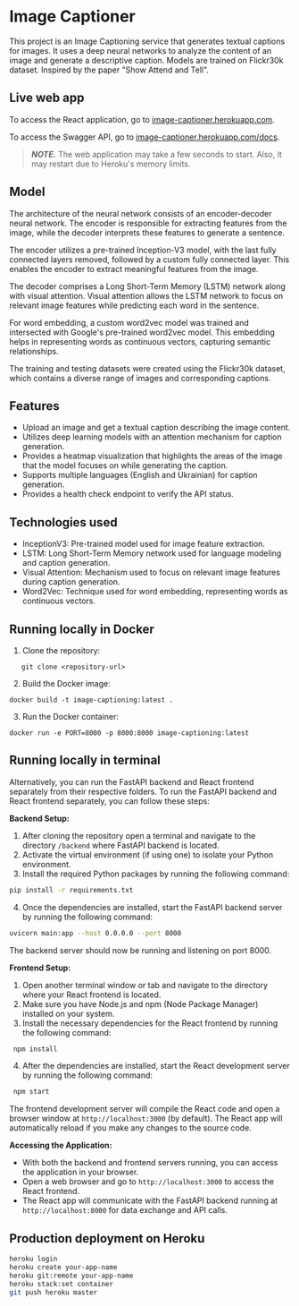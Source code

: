 # Image Captioner

This project is an Image Captioning service that generates textual captions for images. It uses a deep neural networks
to analyze the content of an image and generate a descriptive caption. Models are trained on Flickr30k dataset. Inspired
by the paper "Show Attend and Tell".

## Live web app

To access the React application, go to [image-captioner.herokuapp.com](https://image-captioner.herokuapp.com/).

To access the Swagger API, go to [image-captioner.herokuapp.com/docs](https://image-captioner.herokuapp.com/docs).
> **_NOTE._** The web application may take a few seconds to start. Also, it may restart due to Heroku's memory
> limits.

## Model

The architecture of the neural network consists of an encoder-decoder neural network. The encoder is responsible for
extracting features from the image, while the decoder interprets these features to generate a sentence.

The encoder utilizes a pre-trained Inception-V3 model, with the last fully connected layers removed, followed by a
custom fully connected layer. This enables the encoder to extract meaningful features from the image.

The decoder comprises a Long Short-Term Memory (LSTM) network along with visual attention. Visual attention allows the
LSTM network to focus on relevant image features while predicting each word in the sentence.

For word embedding, a custom word2vec model was trained and intersected with Google's pre-trained word2vec model. This
embedding helps in representing words as continuous vectors, capturing semantic relationships.

The training and testing datasets were created using the Flickr30k dataset, which contains a diverse range of images and
corresponding captions.

## Features

- Upload an image and get a textual caption describing the image content.
- Utilizes deep learning models with an attention mechanism for caption generation.
- Provides a heatmap visualization that highlights the areas of the image that the model focuses on while generating the
  caption.
- Supports multiple languages (English and Ukrainian) for caption generation.
- Provides a health check endpoint to verify the API status.

## Technologies used

- InceptionV3: Pre-trained model used for image feature extraction.
- LSTM: Long Short-Term Memory network used for language modeling and caption generation.
- Visual Attention: Mechanism used to focus on relevant image features during caption generation.
- Word2Vec: Technique used for word embedding, representing words as continuous vectors.

## Running locally in Docker

1. Clone the repository:

```shell
   git clone <repository-url>
   ```

2. Build the Docker image:

```shell
docker build -t image-captioning:latest .
```

3. Run the Docker container:

```shell
docker run -e PORT=8000 -p 8000:8000 image-captioning:latest 
```

## Running locally in terminal

Alternatively, you can run the FastAPI backend and React frontend separately from their respective folders. To run the
FastAPI backend and React frontend separately, you can follow these steps:

**Backend Setup:**

1. After cloning the repository open a terminal and navigate to the directory `/backend` where FastAPI backend is
   located.
2. Activate the virtual environment (if using one) to isolate your Python environment.
3. Install the required Python packages by running the following command:

```bash
pip install -r requirements.txt
```

4. Once the dependencies are installed, start the FastAPI backend server by running the following command:

```bash
uvicorn main:app --host 0.0.0.0 --port 8000
```

The backend server should now be running and listening on port 8000.

**Frontend Setup:**

1. Open another terminal window or tab and navigate to the directory where your React frontend is located.
2. Make sure you have Node.js and npm (Node Package Manager) installed on your system.
3. Install the necessary dependencies for the React frontend by running the following command:

```bash
 npm install
```

4. After the dependencies are installed, start the React development server by running the following command:

```bash
 npm start
```

The frontend development server will compile the React code and open a browser window at `http://localhost:3000` (by
default).
The React app will automatically reload if you make any changes to the source code.

**Accessing the Application:**

- With both the backend and frontend servers running, you can access the application in your browser.
- Open a web browser and go to `http://localhost:3000` to access the React frontend.
- The React app will communicate with the FastAPI backend running at `http://localhost:8000` for data exchange and API
  calls.

## Production deployment on Heroku

```bash
heroku login
heroku create your-app-name
heroku git:remote your-app-name
heroku stack:set container
git push heroku master
```